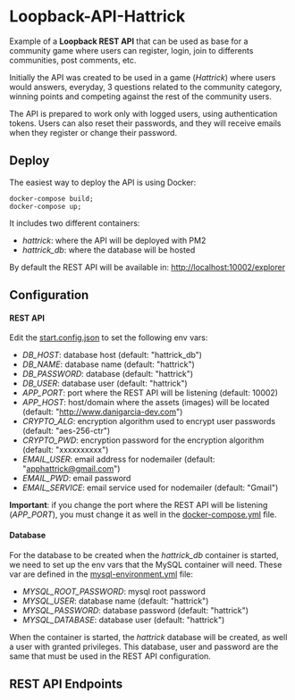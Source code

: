 # Loopback-API-Hattrick
Example of a **Loopback REST API** that can be used as base for a community game where users can register, login, join to differents communities, post comments, etc.

Initially the API was created to be used in a game (_Hattrick_) where users would answers, everyday, 3 questions related to the community category, winning points and competing against the rest of the community users.

The API is prepared to work only with logged users, using authentication tokens. Users can also reset their passwords, and they will receive emails when they register or change their password.

## Deploy

The easiest way to deploy the API is using Docker:

```
docker-compose build;
docker-compose up;
```

It includes two different containers:
- *hattrick*: where the API will be deployed with PM2
- *hattrick_db*: where the database will be hosted

By default the REST API will be available in: [http://localhost:10002/explorer](http://localhost:10002/explorer)

## Configuration

#### REST API
Edit the [start.config.json](start.config.json) to set the following env vars:

- *DB_HOST*: database host (default: "hattrick_db")
- *DB_NAME*: database name (default: "hattrick")
- *DB_PASSWORD*: database  (default: "hattrick")
- *DB_USER*: database user (default: "hattrick")
- *APP_PORT*: port where the REST API will be listening (default: 10002)
- *APP_HOST*: host/domain where the assets (images) will be located (default: "http://www.danigarcia-dev.com")
- *CRYPTO_ALG*: encryption algorithm used to encrypt user passwords (default: "aes-256-ctr")
- *CRYPTO_PWD*: encryption password for the encryption algorithm (default: "xxxxxxxxxx")
- *EMAIL_USER*: email address for nodemailer (default: "apphattrick@gmail.com")
- *EMAIL_PWD*: email password
- *EMAIL_SERVICE*: email service used for nodemailer (default: "Gmail")

**Important**: if you change the port where the REST API will be listening (*APP_PORT*), you must change it as well in the [docker-compose.yml](docker-compose.yml) file.

#### Database
For the database to be created when the *hattrick_db* container is started, we need to set up the env vars that the MySQL container will need. These var are defined in the [mysql-environment.yml](mysql-environment.yml) file:
- *MYSQL_ROOT_PASSWORD*: mysql root password
- *MYSQL_USER*: database name (default: "hattrick")
- *MYSQL_PASSWORD*: database password (default: "hattrick")
- *MYSQL_DATABASE*: database user (default: "hattrick")

When the container is started, the *hattrick* database will be created, as well a user with granted privileges. This database, user and password are the same that must be used in the REST API configuration.

## REST API Endpoints


